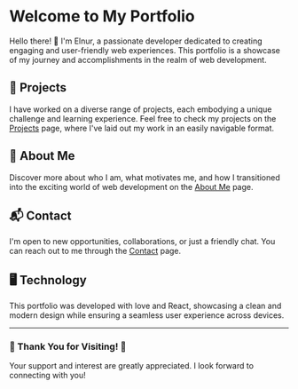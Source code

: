 # Welcome to My Portfolio

Hello there! 👋 I'm Elnur, a passionate developer dedicated to creating engaging and user-friendly web experiences. This portfolio is a showcase of my journey and accomplishments in the realm of web development.

## 🚀 Projects

I have worked on a diverse range of projects, each embodying a unique challenge and learning experience. Feel free to check my projects on the [Projects](https://elnurnabivi.github.io/Portfolio/projects) page, where I've laid out my work in an easily navigable format.

## 👤 About Me

Discover more about who I am, what motivates me, and how I transitioned into the exciting world of web development on the [About Me](https://elnurnabivi.github.io/Portfolio/about) page.

## 📬 Contact

I'm open to new opportunities, collaborations, or just a friendly chat. You can reach out to me through the [Contact](https://elnurnabivi.github.io/Portfolio/contact) page.

## 🖥️ Technology

This portfolio was developed with love and React, showcasing a clean and modern design while ensuring a seamless user experience across devices.

---

### 🎉 Thank You for Visiting! 🎉

Your support and interest are greatly appreciated. I look forward to connecting with you!

